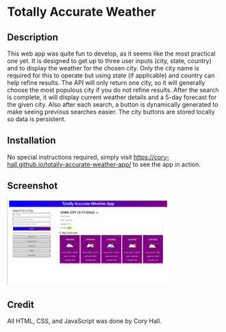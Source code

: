 # Totally Accurate Weather

## Description
This web app was quite fun to develop, as it seems like the most practical one yet. It is designed to get up to three user
inputs (city, state, country) and to display the weather for the chosen city. Only the city name is required for this to operate
but using state (if applicable) and country can help refine results. The API will only return one city, so it will generally choose
the most populous city if you do not refine results. After the search is complete, it will display current weather details and a
5-day forecast for the given city. Also after each search, a button is dynamically generated to make seeing previous searches easier.
The city buttons are stored locally so data is persistent.

## Installation
No special instructions required, simply visit https://cory-hall.github.io/totally-accurate-weather-app/
to see the app in action.

## Screenshot
<img src="assets\images\week-6-screenshot.png" width=75% height=75%> <br>

## Credit
All HTML, CSS, and JavaScript was done by Cory Hall.